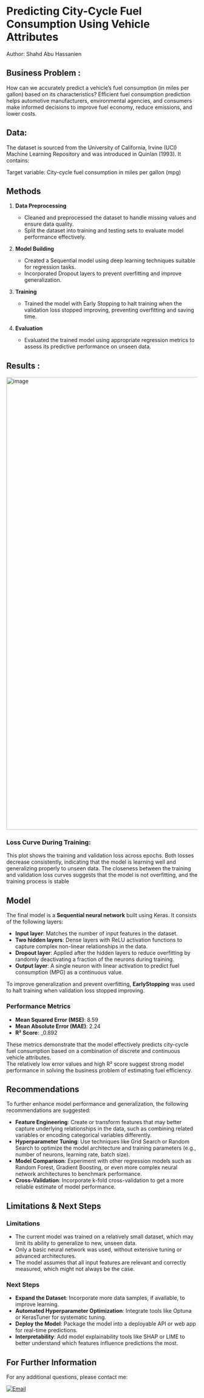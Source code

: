 # Predicting City-Cycle Fuel Consumption Using Vehicle Attributes

Author: Shahd Abu Hassanien 

## Business Problem : 
How can we accurately predict a vehicle’s fuel consumption (in miles per gallon) based on its characteristics?
Efficient fuel consumption prediction helps automotive manufacturers, environmental agencies, and consumers make informed decisions to improve fuel economy, reduce emissions, and lower costs.

## Data:

The dataset is sourced from the University of California, Irvine (UCI) Machine Learning Repository and was introduced in Quinlan (1993).
It contains:

Target variable: City-cycle fuel consumption in miles per gallon (mpg)

## Methods

1. **Data Preprocessing**  
   - Cleaned and preprocessed the dataset to handle missing values and ensure data quality.  
   - Split the dataset into training and testing sets to evaluate model performance effectively.

2. **Model Building**  
   - Created a Sequential model using deep learning techniques suitable for regression tasks.  
   - Incorporated Dropout layers to prevent overfitting and improve generalization.

3. **Training**  
   - Trained the model with Early Stopping to halt training when the validation loss stopped improving, preventing overfitting and saving time.

4. **Evaluation**  
   - Evaluated the trained model using appropriate regression metrics to assess its predictive performance on unseen data.
  


## Results : 

<img width="590" height="1190" alt="image" src="https://github.com/user-attachments/assets/457de8a6-cb54-4b9e-89e8-7a98bdf1d275" />

### Loss Curve During Training:  

This plot shows the training and validation loss across epochs. Both losses decrease consistently, indicating that the model is learning well and generalizing properly to unseen data. The closeness between the training and validation loss curves suggests that the model is not overfitting, and the training process is stable

## Model

The final model is a **Sequential neural network** built using Keras. It consists of the following layers:

- **Input layer**: Matches the number of input features in the dataset.
- **Two hidden layers**: Dense layers with ReLU activation functions to capture complex non-linear relationships in the data.
- **Dropout layer**: Applied after the hidden layers to reduce overfitting by randomly deactivating a fraction of the neurons during training.
- **Output layer**: A single neuron with linear activation to predict fuel consumption (MPG) as a continuous value.

To improve generalization and prevent overfitting, **EarlyStopping** was used to halt training when validation loss stopped improving.

### Performance Metrics

- **Mean Squared Error (MSE)**: 8.59
- **Mean Absolute Error (MAE)**: 2.24
- **R² Score**: _0.892

These metrics demonstrate that the model effectively predicts city-cycle fuel consumption based on a combination of discrete and continuous vehicle attributes.  
The relatively low error values and high R² score suggest strong model performance in solving the business problem of estimating fuel efficiency.


## Recommendations

To further enhance model performance and generalization, the following recommendations are suggested:

- **Feature Engineering**: Create or transform features that may better capture underlying relationships in the data, such as combining related variables or encoding categorical variables differently.
- **Hyperparameter Tuning**: Use techniques like Grid Search or Random Search to optimize the model architecture and training parameters (e.g., number of neurons, learning rate, batch size).
- **Model Comparison**: Experiment with other regression models such as Random Forest, Gradient Boosting, or even more complex neural network architectures to benchmark performance.
- **Cross-Validation**: Incorporate k-fold cross-validation to get a more reliable estimate of model performance.

## Limitations & Next Steps

### Limitations
- The current model was trained on a relatively small dataset, which may limit its ability to generalize to new, unseen data.
- Only a basic neural network was used, without extensive tuning or advanced architectures.
- The model assumes that all input features are relevant and correctly measured, which might not always be the case.

### Next Steps
- **Expand the Dataset**: Incorporate more data samples, if available, to improve learning.
- **Automated Hyperparameter Optimization**: Integrate tools like Optuna or KerasTuner for systematic tuning.
- **Deploy the Model**: Package the model into a deployable API or web app for real-time predictions.
- **Interpretability**: Add model explainability tools like SHAP or LIME to better understand which features influence predictions the most.

## For Further Information

For any additional questions, please contact me:

[![Email](https://img.shields.io/badge/Email-Click%20Here-red?style=for-the-badge&logo=gmail)](mailto:shahdabuhassanien@gmail.com)





